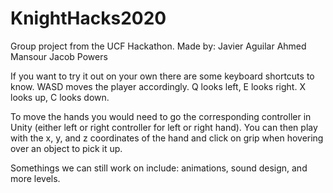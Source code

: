 # KnightHacks2020
Group project from the UCF Hackathon. 
Made by:
Javier Aguilar
Ahmed Mansour
Jacob Powers

If you want to try it out on your own there are some keyboard shortcuts to know. 
WASD moves the player accordingly. 
Q looks left, E looks right. 
X looks up, C looks down. 

To move the hands you would need to go the corresponding controller in Unity (either left or right controller for left or right hand). You can then play with the x, y, and z coordinates of the hand and click on grip when hovering over an object to pick it up.

Somethings we can still work on include: animations, sound design, and more levels. 
